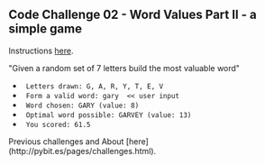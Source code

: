 ## Code Challenge 02 - Word Values Part II - a simple game

Instructions [here](http://pybit.es/codechallenge02.html).

"Given a random set of 7 letters build the most valuable word"

<ul>
<li><code> Letters drawn: G, A, R, Y, T, E, V
<li> Form a valid word: gary  << user input
<li> Word chosen: GARY (value: 8)
<li> Optimal word possible: GARVEY (value: 13)
<li> You scored: 61.5 </code>
</ul>
Previous challenges and About [here](http://pybit.es/pages/challenges.html).

